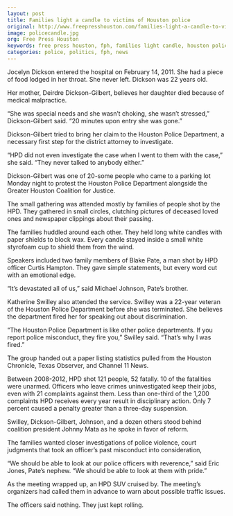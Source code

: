 ```yaml
---
layout: post
title: Families light a candle to victims of Houston police
original: http://www.freepresshouston.com/families-light-a-candle-to-victims-of-houston-police/
image: policecandle.jpg
org: Free Press Houston
keywords: free press houston, fph, families light candle, houston police, hpd, police brutality
categories: police, politics, fph, news
---
```


Jocelyn Dickson entered the hospital on February 14, 2011. She had a piece of food lodged in her throat. She never left. Dickson was 22 years old.

<!--break-->

Her mother, Deirdre Dickson-Gilbert, believes her daughter died because of medical malpractice.

“She was special needs and she wasn’t choking, she wasn’t stressed,” Dickson-Gilbert said. “20 minutes upon entry she was gone.”

Dickson-Gilbert tried to bring her claim to the Houston Police Department, a necessary first step for the district attorney to investigate.

“HPD did not even investigate the case when I went to them with the case,” she said. “They never talked to anybody either.”

Dickson-Gilbert was one of 20-some people who came to a parking lot Monday night to protest the Houston Police Department alongside the Greater Houston Coalition for Justice.

The small gathering was attended mostly by families of people shot by the HPD. They gathered in small circles, clutching pictures of deceased loved ones and newspaper clippings about their passing.

The families huddled around each other. They held long white candles with paper shields to block wax. Every candle stayed inside a small white styrofoam cup to shield them from the wind.

Speakers included two family members of Blake Pate, a man shot by HPD officer Curtis Hampton. They gave simple statements, but every word cut with an emotional edge.

“It’s devastated all of us,” said Michael Johnson, Pate’s brother.

Katherine Swilley also attended the service. Swilley was a 22-year veteran of the Houston Police Department before she was terminated. She believes the department fired her for speaking out about discrimination.

“The Houston Police Department is like other police departments. If you report police misconduct, they fire you,” Swilley said. “That’s why I was fired.”

The group handed out a paper listing statistics pulled from the Houston Chronicle, Texas Observer, and Channel 11 News.

Between 2008-2012, HPD shot 121 people, 52 fatally. 10 of the fatalities were unarmed. Officers who leave crimes uninvestigated keep their jobs, even with 21 complaints against them. Less than one-third of the 1,200 complaints HPD receives every year result in disciplinary action. Only 7 percent caused a penalty greater than a three-day suspension.

Swilley, Dickson-Gilbert, Johnson, and a dozen others stood behind coalition president Johnny Mata as he spoke in favor of reform.

The families wanted closer investigations of police violence, court judgments that took an officer’s past misconduct into consideration,

“We should be able to look at our police officers with reverence,” said Eric Jones, Pate’s nephew. “We should be able to look at them with pride.”

As the meeting wrapped up, an HPD SUV cruised by. The meeting’s organizers had called them in advance to warn about possible traffic issues.

The officers said nothing. They just kept rolling.